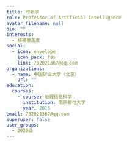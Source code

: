 ```yaml
---
title: 时新宇
role: Professor of Artificial Intelligence
avatar_filename: null
bio: ""
interests:
  - 植被覆盖度
social:
  - icon: envelope
    icon_pack: fas
    link: 732021367@qq.com
organizations:
  - name: 中国矿业大学（北京）
    url: ""
education:
  courses:
    - course: 地理信息科学
      institution: 南京邮电大学
      year: 2016
email: 732021367@qq.com
superuser: false
user_groups:
  - 2020级
---
```

